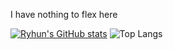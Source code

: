 I have nothing to flex here

[![Ryhun's GitHub stats](https://github-readme-stats.vercel.app/api?username=ryhunwashere)](https://github.com/anuraghazra/github-readme-stats)
![Top Langs](https://github-readme-stats.vercel.app/api/top-langs/?username=ryhunwashere&hide=c#)
